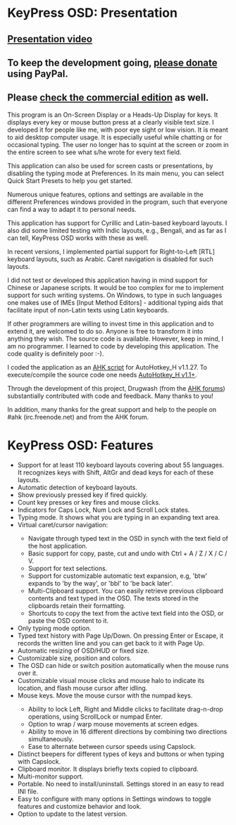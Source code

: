 <h1>KeyPress OSD: Presentation</h1>

<h2><a href="https://www.youtube.com/watch?v=LKvhqTeb9sg">Presentation video</a></h2>
<h2>To keep the development going, <a href="https://www.paypal.me/MariusSucan/15">please donate</a> using PayPal.</h2>
<h2>Please <a href="https://keypressosd.com/">check the commercial edition</a> as well.</h2>

<p>This program is an On-Screen Display or a Heads-Up Display for keys. It displays every key or mouse button press at a clearly visible text size. I developed it for people like me, with poor eye sight or low vision. It is meant to aid desktop computer usage. It is especially useful while chatting or for occasional typing. The user no longer has to squint at the screen or zoom in the entire screen to see what s/he wrote for every text field.</p>

<p>This application can also be used for screen casts or presentations, by disabling the typing mode at Preferences. In its main menu, you can select Quick Start Presets to help you get started.</p>

<p>Numerous unique features, options and settings are available in the different Preferences windows provided in the program, such that everyone can find a way to adapt it to personal needs.</p>

<p>This application has support for Cyrillic and Latin-based keyboard layouts. I also did some limited testing with Indic  layouts, e.g., Bengali, and as far as I can tell, KeyPress OSD works with these as well.</p>

<p>In recent versions, I implemented partial support for Right-to-Left [RTL] keyboard layouts, such as Arabic. Caret navigation is disabled for such layouts.</p>

<p>I did not test or developed this application having in mind support for Chinese or Japanese scripts. It would be too complex for me to implement support for such writing systems. On Windows, to type in such languages one makes use of IMEs [Input Method Editors] - additional typing aids that facilitate input of non-Latin texts using Latin keyboards.</p>

<p>If other programmers are willing to invest time in this application and to extend it, are welcomed to do so. Anyone is free to transform it into anything they wish. The source code is available. However, keep in mind, I am no programmer. I learned to code by developing this application. The code quality is definitely poor :-).</p>

<p>I coded the application as an <a href="https://autohotkey.com/">AHK script</a> for AutoHotkey_H v1.1.27. To execute/compile the source code one needs <a href="https://hotkeyit.github.io/v2/">AutoHotkey_H v1.1+</a>.</p>
<p>Through the development of this project, Drugwash (from the <a href="https://autohotkey.com/boards/">AHK forums</a>) substantially contributed with code and feedback. Many thanks to you!</p>
<p>In addition, many thanks for the great support and help to the people on #ahk (irc.freenode.net) and from the AHK forum.</p>


<h1>KeyPress OSD: Features</h1>

<ul>
<li>Support for at least 110 keyboard layouts covering about 55 languages. It recognizes keys with Shift, AltGr and dead keys for each of these layouts.</li>
<li>Automatic detection of keyboard layouts.</li>
<li>Show previously pressed key if fired quickly.</li>
<li>Count key presses or key fires and mouse clicks.</li>
<li>Indicators for Caps Lock, Num Lock and Scroll Lock states.</li>
<li>Typing mode. It shows what you are typing in an expanding text area.</li>
<li>Virtual caret/cursor navigation: </li>
<ul>
  <li>Navigate through typed text in the OSD in synch with the text field of the host application.</li>
  <li>Basic support for copy, paste, cut and undo with Ctrl + A / Z / X / C / V.</li>
  <li>Support for text selections.</li>
  <li>Support for customizable automatic text expansion, e.g, 'btw' expands to 'by the way', or 'bbl' to 'be back later'.</li>
  <li>Multi-Clipboard support. You can easily retrieve previous clipboard contents and text typed in the OSD. The texts stored in the clipboards retain their formatting.</li>
  <li>Shortcuts to copy the text from the active text field into the OSD, or paste the OSD content to it.</li>
</ul> 

<li>Only typing mode option.</li>
<li>Typed text history with Page Up/Down. On pressing Enter or Escape, it records the written line and you can get back to it with Page Up.</li>
<li>Automatic resizing of OSD/HUD or fixed size.</li>
<li>Customizable size, position and colors.</li>
<li>The OSD can hide or switch position automatically when the mouse runs over it.</li>
<li>Customizable visual mouse clicks and mouse halo to indicate its location, and flash mouse cursor after idling.</li>
<li>Mouse keys. Move the mouse cursor with the numpad keys.</li>
<ul>
  <li>Ability to lock Left, Right and Middle clicks to facilitate drag-n-drop operations, using ScrollLock or numpad Enter.</li>
  <li>Option to wrap / warp mouse movements at screen edges.</li>
  <li>Ability to move in 16 different directions by combining two directions simultaneously.</li>
  <li>Ease to alternate between cursor speeds using Capslock.</li>
</ul>
<li>Distinct beepers for different types of keys and buttons or when typing with Capslock.</li>
<li>Clipboard monitor. It displays briefly texts copied to clipboard.</li>
<li>Multi-monitor support.</li>
<li>Portable. No need to install/uninstall. Settings stored in an easy to read INI file.</li>
<li>Easy to configure with many options in Settings windows to toggle features and customize behavior and look.</li>
<li>Option to update to the latest version.</li>
</ul>
